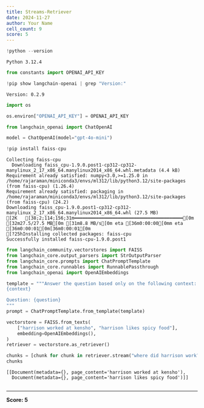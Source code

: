 ```yaml
---
title: Streams-Retriever
date: 2024-11-27
author: Your Name
cell_count: 9
score: 5
---
```


```python
!python --version
```

    Python 3.12.4



```python
from constants import OPENAI_API_KEY
```


```python
!pip show langchain-openai | grep "Version:"
```

    Version: 0.2.9



```python
import os
```


```python
os.environ["OPENAI_API_KEY"] = OPENAI_API_KEY
```


```python
from langchain_openai import ChatOpenAI

model = ChatOpenAI(model="gpt-4o-mini")
```


```python
!pip install faiss-cpu
```

    Collecting faiss-cpu
      Downloading faiss_cpu-1.9.0.post1-cp312-cp312-manylinux_2_17_x86_64.manylinux2014_x86_64.whl.metadata (4.4 kB)
    Requirement already satisfied: numpy<3.0,>=1.25.0 in /home/rajaraman/miniconda3/envs/ml312/lib/python3.12/site-packages (from faiss-cpu) (1.26.4)
    Requirement already satisfied: packaging in /home/rajaraman/miniconda3/envs/ml312/lib/python3.12/site-packages (from faiss-cpu) (24.2)
    Downloading faiss_cpu-1.9.0.post1-cp312-cp312-manylinux_2_17_x86_64.manylinux2014_x86_64.whl (27.5 MB)
    [2K   [38;2;114;156;31m━━━━━━━━━━━━━━━━━━━━━━━━━━━━━━━━━━━━━━━━[0m [32m27.5/27.5 MB[0m [31m8.8 MB/s[0m eta [36m0:00:00[0mm eta [36m0:00:01[0m[36m0:00:01[0m
    [?25hInstalling collected packages: faiss-cpu
    Successfully installed faiss-cpu-1.9.0.post1



```python
from langchain_community.vectorstores import FAISS
from langchain_core.output_parsers import StrOutputParser
from langchain_core.prompts import ChatPromptTemplate
from langchain_core.runnables import RunnablePassthrough
from langchain_openai import OpenAIEmbeddings

template = """Answer the question based only on the following context:
{context}

Question: {question}
"""
prompt = ChatPromptTemplate.from_template(template)

vectorstore = FAISS.from_texts(
    ["harrison worked at kensho", "harrison likes spicy food"],
    embedding=OpenAIEmbeddings(),
)
retriever = vectorstore.as_retriever()

chunks = [chunk for chunk in retriever.stream("where did harrison work?")]
chunks
```




    [[Document(metadata={}, page_content='harrison worked at kensho'),
      Document(metadata={}, page_content='harrison likes spicy food')]]




```python

```


---
**Score: 5**